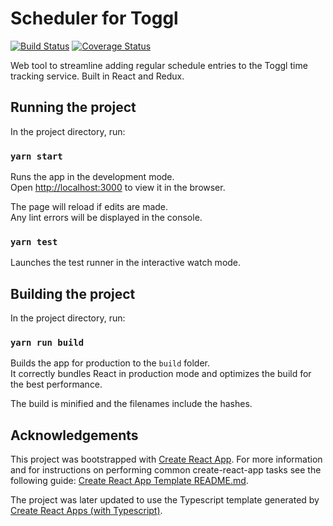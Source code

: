 # Scheduler for Toggl
[![Build Status](https://travis-ci.org/patferguson/scheduler-for-toggl.svg?branch=develop)](https://travis-ci.org/patferguson/scheduler-for-toggl)
[![Coverage Status](https://coveralls.io/repos/github/patferguson/scheduler-for-toggl/badge.svg?branch=develop)](https://coveralls.io/github/patferguson/scheduler-for-toggl?branch=develop)

Web tool to streamline adding regular schedule entries to the Toggl time tracking service. Built in React and Redux.

## Running the project

In the project directory, run:

### `yarn start`

Runs the app in the development mode.<br>
Open [http://localhost:3000](http://localhost:3000) to view it in the browser.

The page will reload if edits are made.<br>
Any lint errors will be displayed in the console.

### `yarn test`

Launches the test runner in the interactive watch mode.

## Building the project

In the project directory, run:

### `yarn run build`

Builds the app for production to the `build` folder.<br>
It correctly bundles React in production mode and optimizes the build for the best performance.

The build is minified and the filenames include the hashes.

## Acknowledgements

This project was bootstrapped with [Create React App](https://github.com/facebookincubator/create-react-app). For more information and for instructions on performing common create-react-app tasks see the following guide: [Create React App Template README.md](https://github.com/facebookincubator/create-react-app/blob/master/packages/react-scripts/template/README.md).

The project was later updated to use the Typescript template generated by [Create React Apps (with Typescript)](https://github.com/wmonk/create-react-app-typescript).
